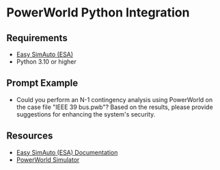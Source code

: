 # PowerWorld Python Integration

## Requirements

- [Easy SimAuto (ESA)](https://github.com/mzy2240/ESA)
- Python 3.10 or higher

## Prompt Example

- Could you perform an N-1 contingency analysis using PowerWorld on the case file "IEEE 39 bus.pwb"? Based on the results, please provide suggestions for enhancing the system's security.

## Resources
- [Easy SimAuto (ESA) Documentation](https://github.com/mzy2240/ESA)
- [PowerWorld Simulator](https://www.powerworld.com/)